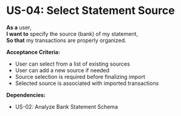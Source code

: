 # US-04: Select Statement Source

**As a** user,  
**I want to** specify the source (bank) of my statement,  
**So that** my transactions are properly organized.

**Acceptance Criteria:**

- User can select from a list of existing sources
- User can add a new source if needed
- Source selection is required before finalizing import
- Selected source is associated with imported transactions

**Dependencies:**

- US-02: Analyze Bank Statement Schema 